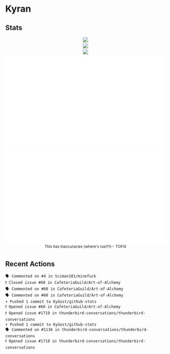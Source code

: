 # Kyran
## Stats
<p align="center">
	<img src="https://github-profile-trophy.vercel.app/?username=KyGost&theme=nord&no-frame=true&column=3&row=2&margin-w=15&margin-h=15"/>
	<br/>
	<img src="https://github-readme-streak-stats.herokuapp.com/?user=KyGost&theme=nord&hide_border=true&date_format=Y-m-d"/>
	<br/>
	<img src="https://github-readme-stats.vercel.app/api?username=KyGost&show_icons=true&theme=nord&hide_border=true&count_private=true&hide_rank=true&hide_title=true"/>
	<br/>
	<img src="https://github.com/KyGost/github-stats/blob/master/generated/overview.svg"/>
	<br/>
	<img src="https://github.com/KyGost/github-stats/blob/master/generated/languages.svg"/>
	<br/>
	<sup>This has inaccuracies (where's rust?!)-- TOFIX</sup>
</p>
  
## Recent Actions
```
🗣 Commented on #4 in Sciman101/minefuck
❗️ Closed issue #60 in CafeteriaGuild/Art-of-Alchemy
🗣 Commented on #60 in CafeteriaGuild/Art-of-Alchemy
🗣 Commented on #60 in CafeteriaGuild/Art-of-Alchemy
⬆️ Pushed 1 commit to KyGost/github-stats
❗️ Opened issue #60 in CafeteriaGuild/Art-of-Alchemy
❗️ Opened issue #1719 in thunderbird-conversations/thunderbird-conversations
⬆️ Pushed 1 commit to KyGost/github-stats
🗣 Commented on #1136 in thunderbird-conversations/thunderbird-conversations
❗️ Opened issue #1718 in thunderbird-conversations/thunderbird-conversations
```
